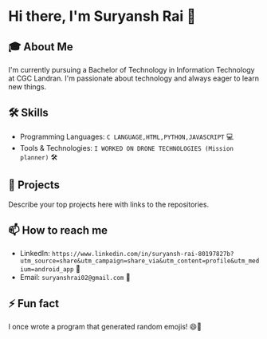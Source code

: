 # Hi there, I'm Suryansh Rai 👋

## 🎓 About Me
I'm currently pursuing a Bachelor of Technology in Information Technology at CGC Landran. I'm passionate about technology and always eager to learn new things.

## 🛠️ Skills
- Programming Languages: `C LANGUAGE,HTML,PYTHON,JAVASCRIPT` 💻
- Tools & Technologies: `I WORKED ON DRONE TECHNOLOGIES (Mission planner)` 🛠️


## 🚀 Projects
Describe your top projects here with links to the repositories.

## 📫 How to reach me
- LinkedIn: `https://www.linkedin.com/in/suryansh-rai-80197827b?utm_source=share&utm_campaign=share_via&utm_content=profile&utm_medium=android_app` 📎
- Email: `suryanshrai02@gmail.com` 📧

## ⚡ Fun fact
I once wrote a program that generated random emojis! 😄🎉


<!---
suryanshrai02/suryanshrai02 is a ✨ special ✨ repository because its `README.md` (this file) appears on your GitHub profile.
You can click the Preview link to take a look at your changes.
--->
